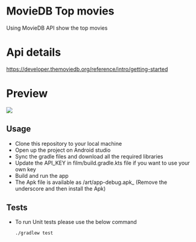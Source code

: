 # MovieDB Top movies
Using MovieDB API show the top movies

# Api details
https://developer.themoviedb.org/reference/intro/getting-started

# Preview
<img src="/art/preview.gif"/>

## Usage
- Clone this repository to your local machine
- Open up the project on Android studio
- Sync the gradle files and download all the required libraries
- Update the API_KEY in film/build.gradle.kts file if you want to use your own key
- Build and run the app
- The Apk file is available as /art/app-debug.apk_ (Remove the underscore and then install the Apk)

## Tests
- To run Unit tests please use the below command
    ```
    ./gradlew test
    ```
  
